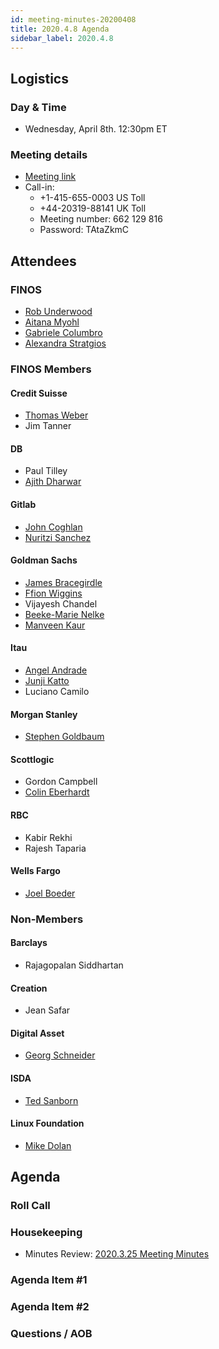 ```yaml
---
id: meeting-minutes-20200408
title: 2020.4.8 Agenda
sidebar_label: 2020.4.8
---
```


## Logistics 
### Day & Time
* Wednesday, April 8th. 12:30pm ET

### Meeting details

* [Meeting link](https://finos.webex.com/finos/j.php?MTID=m9faeb59f9167a188a0cde9a2209b9447)
* Call-in: 
    * +1-415-655-0003 US Toll
    * +44-20319-88141 UK Toll
    * Meeting number: 662 129 816
    * Password: TAtaZkmC

## Attendees 
### FINOS
* [Rob Underwood](https://github.com/brooklynrob) 
* [Aitana Myohl](https://github.com/aitana16) 
* [Gabriele Columbro](https://github.com/mindthegab) 
* [Alexandra Stratgios](https://github.com/astratigos) 

### FINOS Members

#### Credit Suisse
* [Thomas Weber](https://github.com/tweber1)
* Jim Tanner

####  DB
* Paul Tilley 
* [Ajith Dharwar](https://github.com/aj73) 

#### Gitlab
* [John Coghlan](https://github.com/johncoghlan) 
* [Nuritzi Sanchez](https://github.com/nuritzi) 

#### Goldman Sachs
* [James Bracegirdle](https://github.com/gs-bracej) 
* [Ffion Wiggins](https://github.com/ffionwiggins) 
* Vijayesh Chandel 
* [Beeke-Marie Nelke](https://github.com/beekemarie) 
* [Manveen Kaur](https://github.com/kaurma) 

#### Itau
* [Angel Andrade](https://github.com/asorane) 
* [Junji Katto](https://github.com/junjikatto) 
* Luciano Camilo

#### Morgan Stanley
* [Stephen Goldbaum](https://github.com/stephengoldbaum)

#### Scottlogic
* Gordon Campbell
* [Colin Eberhardt](https://github.com/ceberhardt)

#### RBC
* Kabir Rekhi 
* Rajesh Taparia

#### Wells Fargo
* [Joel Boeder](https://github.com/joelebwf) 


### Non-Members

#### Barclays
* Rajagopalan Siddhartan 

#### Creation
* Jean Safar

#### Digital Asset
* [Georg Schneider](https://github.com/GeorgSchneider) 

#### ISDA
* [Ted Sanborn](https://github.com/TSanborn-ISDA) 

#### Linux Foundation
* [Mike Dolan](https://github.com/mkdolan) 

## Agenda

### Roll Call

### Housekeeping
* Minutes Review: [2020.3.25 Meeting Minutes](https://github.com/finos/alloy/blob/master/meeting-minutes/pilot-project-meeting-minutes/2020.3.25-pilot-project-minutes.md) 

### Agenda Item #1

### Agenda Item #2

### Questions / AOB
